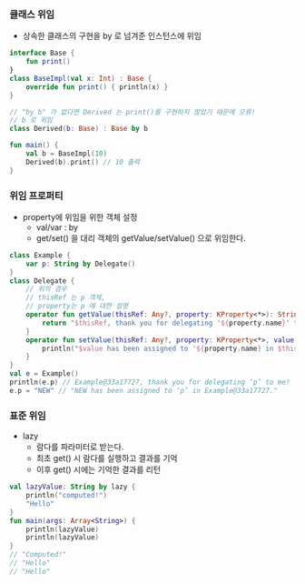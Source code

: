 ### 클래스 위임
- 상속한 클래스의 구현을 by 로 넘겨준 인스턴스에 위임

```kotlin
interface Base {
    fun print()
}
class BaseImpl(val x: Int) : Base {
    override fun print() { println(x) }
}

// "by b" 가 없다면 Derived 는 print()를 구현하지 않았기 때문에 오류!
// b 로 위임
class Derived(b: Base) : Base by b

fun main() {
    val b = BaseImpl(10)
    Derived(b).print() // 10 출력
}
```

### 위임 프로퍼티
- property에 위임을 위한 객체 설정
  - val/var <property name>: <Type> by <expression>
  - get/set() 을 대리 객체의 getValue/setValue() 으로 위임한다.
  
```kotlin
class Example {
    var p: String by Delegate()
}
class Delegate {
    // 위의 경우 
    // thisRef 는 p 객체,
    // property는 p 에 대한 설명
    operator fun getValue(thisRef: Any?, property: KProperty<*>): String {
        return "$thisRef, thank you for delegating '${property.name}' to me!" 
    }
    operator fun setValue(thisRef: Any?, property: KProperty<*>, value: String) { 
        println("$value has been assigned to '${property.name} in $thisRef.'")
    }
}
val e = Example()
println(e.p) // Example@33a17727, thank you for delegating ‘p’ to me!
e.p = "NEW" // "NEW has been assigned to ‘p’ in Example@33a17727."
```

### 표준 위임
- lazy
  - 람다를 파라미터로 받는다.
  - 최초 get() 시 람다를 실행하고 결과를 기억
  - 이후 get() 시에는 기억한 결과를 리턴

```kotlin
val lazyValue: String by lazy { 
    println("computed!") 
    "Hello"
}
fun main(args: Array<String>) {
    println(lazyValue)
    println(lazyValue) 
}
// "Computed!"
// "Hello"
// "Hello"
